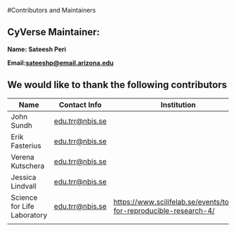 #Contributors and Maintainers

## CyVerse Maintainer: 

**Name: Sateesh Peri**

**Email:sateeshp@email.arizona.edu**

## We would like to thank the following contributors

|Name|Contact Info|Institution|Notes|
|----|------------|-----------|-----|
|John Sundh|edu.trr@nbis.se|||
|Erik Fasterius|edu.trr@nbis.se|||
|Verena Kutschera|edu.trr@nbis.se|||
|Jessica Lindvall|edu.trr@nbis.se|||
|Science for Life Laboratory|edu.trr@nbis.se|https://www.scilifelab.se/events/tools-for-reproducible-research-4/ ||
|||||
